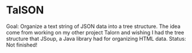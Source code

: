# TalSON
Goal: Organize a text string of JSON data into a tree structure. The idea come from working on my other project Talorn and wishing I had the tree structure that JSoup, a Java library had for organizing HTML data. Status: Not finished!
